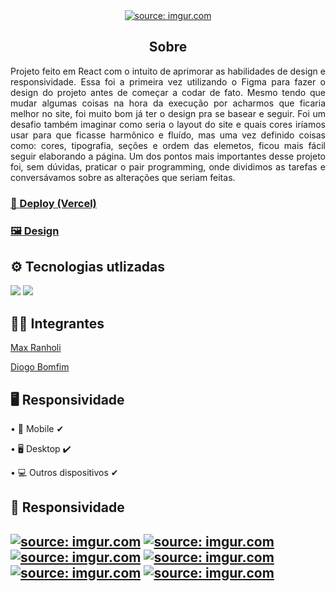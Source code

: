 <div align="center">
  <a href="https://imgur.com/gDvPUQb"><img src="https://i.imgur.com/gDvPUQb.png" title="source: imgur.com" /></a>
</div>
<h2 align="center">Sobre</h2>
<p align="justify">
Projeto feito em React com o intuito de aprimorar as habilidades de design e responsividade. Essa foi a primeira vez utilizando o Figma para fazer o design do projeto antes de começar a codar de fato. Mesmo tendo que mudar algumas coisas na hora da execução por acharmos que ficaria melhor no site, foi muito bom já ter o design pra se basear e seguir. Foi um desafio também imaginar como seria o layout do site e quais cores iríamos usar para que ficasse harmônico e fluído, mas uma vez definido coisas como: cores, tipografia, seções e ordem das elemetos, ficou mais fácil seguir elaborando a página.
Um dos pontos mais importantes desse projeto foi, sem dúvidas, praticar o pair programming, onde dividimos as tarefas e conversávamos sobre as alterações que seriam feitas.
</p>

<h3><a href="https://projeto-predero.vercel.app/" target="blank">🔗 Deploy (Vercel)</a></h3>
<h3><a href="https://www.figma.com/file/w1mAemCnpwHtmUe8MXVmCd/PROJETO-PEDERO?node-id=0%3A1">🖼 Design</a></h3>

<h2>⚙ Tecnologias utlizadas</h2>
<img src="https://img.shields.io/badge/React-20232A?style=for-the-badge&logo=react&logoColor=61DAFB"/>
<img src="https://img.shields.io/badge/styled--components-DB7093?style=for-the-badge&logo=styled-components&logoColor=white"/>

<h2>👨‍💻 Integrantes</h2>
<p><a href="https://github.com/maxranholi">Max Ranholi</a></p>
<p><a href="https://github.com/DiogoB0mfim">Diogo Bomfim</a></p>

<h2>🖥 Responsividade</h2>
<p>• 📱 Mobile ✔</p>
<p>• 🖥 Desktop ✔</p>
<p>• 💻 Outros dispositivos ✔</p>

<h2>📱 Responsividade <h2>
<a href="https://imgur.com/5WTcRQH"><img src="https://i.imgur.com/5WTcRQH.png" title="source: imgur.com" /></a>
<a href="https://imgur.com/NHU4rcz"><img src="https://i.imgur.com/NHU4rcz.png" title="source: imgur.com" /></a>
<a href="https://imgur.com/YOXxBeU"><img src="https://i.imgur.com/YOXxBeU.png" title="source: imgur.com" /></a>
<a href="https://imgur.com/u7xyf7O"><img src="https://i.imgur.com/u7xyf7O.png" title="source: imgur.com" /></a>
<a href="https://imgur.com/JO8F4bA"><img src="https://i.imgur.com/JO8F4bA.png" title="source: imgur.com" /></a>
<a href="https://imgur.com/2sVu9RT"><img src="https://i.imgur.com/2sVu9RT.png" title="source: imgur.com" /></a>



